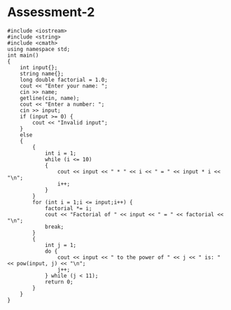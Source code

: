 # Assessment-2

    #include <iostream> 
    #include <string>
    #include <cmath>
    using namespace std;
    int main()
    {
        int input{};
        string name{};
        long double factorial = 1.0;
        cout << "Enter your name: ";
        cin >> name;
        getline(cin, name);
        cout << "Enter a number: ";
        cin >> input;
        if (input >= 0) {
            cout << "Invalid input";
        }
        else
        {
            {
                int i = 1;
                while (i <= 10)
                {
                    cout << input << " * " << i << " = " << input * i << "\n";
                    i++;
                }
            }
            for (int i = 1;i <= input;i++) {
                factorial *= i;
                cout << "Factorial of " << input << " = " << factorial << "\n";
                break;
            }
            {
                int j = 1;
                do {
                    cout << input << " to the power of " << j << " is: " << pow(input, j) << "\n";
                    j++;
                } while (j < 11);
                return 0;
            }
        }
    }
